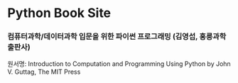 # Python Book Site
### 컴퓨터과학/데이터과학 입문을 위한 파이썬 프로그래밍 (김영섭, 홍릉과학출판사)
원서명: Introduction to Computation and Programming Using Python by John V. Guttag, The MIT Press





